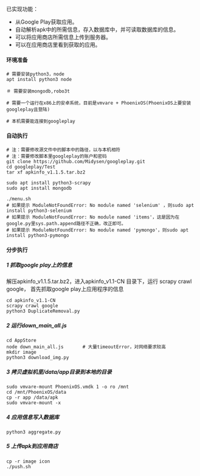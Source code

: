 已实现功能：

- 从Google Play获取应用。
- 自动解析apk中的所需信息，存入数据库中，并可读取数据库的信息。
- 可以将应用商店所需信息上传到服务器。
- 可以在应用商店里看到获取的应用。

#### 环境准备

```
# 需要安装python3，node
apt install python3 node

＃ 需要安装mongodb,robo3t

# 需要一个运行在x86上的安卓系统，目前是vmvare + PhoenixOS(PhoenixOS上要安装googleplay且登陆)

# 本机需要能连接到googleplay
```



#### 自动执行

```
# 注：需要修改源文件中的脚本中的路径，以与本机相符
# 注：需要修改脚本里googleplay的账户和密码
git clone https://github.com/Midysen/googleplay.git
cd googleplay/Test
tar xf apkinfo_v1.1.5.tar.bz2

sudo apt install python3-scrapy
sudo apt install mongodb

./menu.sh
# 如果提示 ModuleNotFoundError: No module named 'selenium' ，则sudo apt install python3-selenium
# 如果提示 ModuleNotFoundError: No module named 'items'，这是因为在google.py里sys.path.append路径不正确，改正即可。
# 如果提示 ModuleNotFoundError: No module named 'pymongo'，则sudo apt install python3-pymongo
```

#### 分步执行

##### 1 抓取google play上的信息

解压apkinfo_v1.1.5.tar.bz2，进入apkinfo_v1.1-CN 目录下，运行 scrapy crawl google， 首先抓取google play上应用程序的信息

```
cd apkinfo_v1.1-CN
scrapy crawl google
python3 DuplicateRemoval.py
```

##### 2 运行down_main_all.js

```
cd AppStore
node down_main_all.js 		# 大量timeoutError，对网络要求较高
mkdir image
python3 download_img.py
```

##### 3 拷贝虚拟机里/data/app目录到本地的目录

```
sudo vmvare-mount PhoenixOS.vmdk 1 -o ro /mnt
cd /mnt/PhoenixOS/data
cp -r app /data/apk
sudo vmvare-mount -x
```

##### 4 应用信息写入数据库

```
python3 aggregate.py
```

##### 5 上传apk到应用商店

```
cp -r image icon
./push.sh
```

